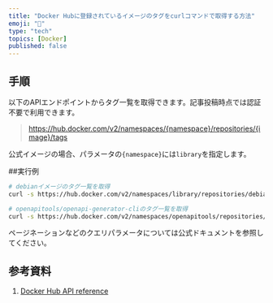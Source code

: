 ```yaml
---
title: "Docker Hubに登録されているイメージのタグをcurlコマンドで取得する方法"
emoji: "🐙"
type: "tech"
topics: [Docker]
published: false
---
```

## 手順

以下のAPIエンドポイントからタグ一覧を取得できます。記事投稿時点では認証不要で利用できます。

> https://hub.docker.com/v2/namespaces/{namespace}/repositories/{image}/tags

公式イメージの場合、パラメータの`{namespace}`には`library`を指定します。

##実行例

```bash
# debianイメージのタグ一覧を取得
curl -s https://hub.docker.com/v2/namespaces/library/repositories/debian/tags

# openapitools/openapi-generator-cliのタグ一覧を取得
curl -s https://hub.docker.com/v2/namespaces/openapitools/repositories/openapi-generator-cli/tags
```

ページネーションなどのクエリパラメータについては公式ドキュメントを参照してください。

## 参考資料

1. [Docker Hub API reference](https://docs.docker.com/reference/api/hub/latest/)
